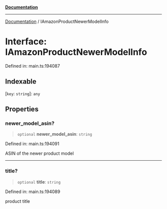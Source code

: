 [**Documentation**](../README.md)

***

[Documentation](../README.md) / IAmazonProductNewerModelInfo

# Interface: IAmazonProductNewerModelInfo

Defined in: main.ts:194087

## Indexable

\[`key`: `string`\]: `any`

## Properties

### newer\_model\_asin?

> `optional` **newer\_model\_asin**: `string`

Defined in: main.ts:194091

ASIN of the newer product model

***

### title?

> `optional` **title**: `string`

Defined in: main.ts:194089

product title
